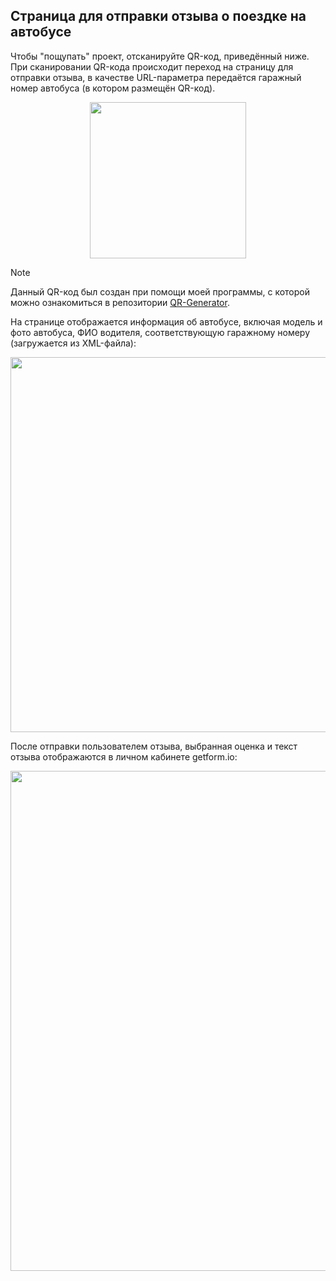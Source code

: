 ## Страница для отправки отзыва о поездке на автобусе

Чтобы "пощупать" проект, отсканируйте QR-код, приведённый ниже. При сканировании QR-кода происходит переход на страницу для отправки отзыва, в качестве URL-параметра передаётся гаражный номер автобуса (в котором размещён QR-код).

<p align="center">
  <img width="250" src="https://github.com/user-attachments/assets/9c385b4f-9265-457c-af80-dbe491b3b505">
</p>

> [!NOTE]
> Данный QR-код был создан при помощи моей программы, с которой можно ознакомиться в репозитории [QR-Generator](https://github.com/MilanaKlimiankova/QR-Generator).

На странице отображается информация об автобусе, включая модель и фото автобуса, ФИО водителя, соответствующую гаражному номеру (загружается из XML-файла):

<p align="center">
  <img width="600" src="https://github.com/user-attachments/assets/323018be-4b67-47c6-942c-61fdff84a54b">
</p>

После отправки пользователем отзыва, выбранная оценка и текст отзыва отображаются в личном кабинете getform.io:

<p align="center">
  <img width="800" src="https://github.com/user-attachments/assets/d2ac3a69-d271-42a8-a97d-b790b8be4967">
</p>
